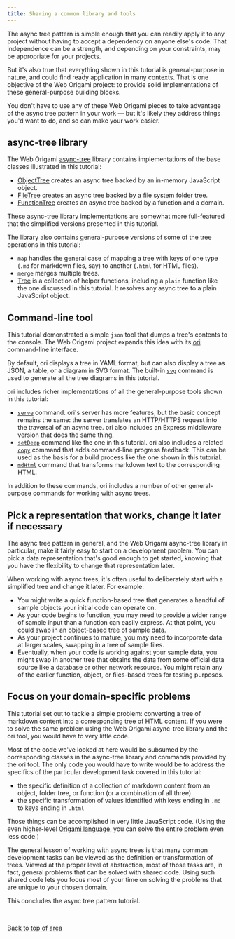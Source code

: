 ```yaml
---
title: Sharing a common library and tools
---
```


The async tree pattern is simple enough that you can readily apply it to any project without having to accept a dependency on anyone else's code. That independence can be a strength, and depending on your constraints, may be appropriate for your projects.

But it's also true that everything shown in this tutorial is general-purpose in nature, and could find ready application in many contexts. That is one objective of the Web Origami project: to provide solid implementations of these general-purpose building blocks.

You don't have to use any of these Web Origami pieces to take advantage of the async tree pattern in your work — but it's likely they address things you'd want to do, and so can make your work easier.

## async-tree library

The Web Origami [async-tree](/async-tree) library contains implementations of the base classes illustrated in this tutorial:

- [ObjectTree](/async-tree/ObjectTree.html) creates an async tree backed by an in-memory JavaScript object.
- [FileTree](/async-tree/FileTree.html) creates an async tree backed by a file system folder tree.
- [FunctionTree](/async-tree/FunctionTree.html) creates an async tree backed by a function and a domain.

These async-tree library implementations are somewhat more full-featured that the simplified versions presented in this tutorial.

The library also contains general-purpose versions of some of the tree operations in this tutorial:

- `map` handles the general case of mapping a tree with keys of one type (`.md` for markdown files, say) to another (`.html` for HTML files).
- `merge` merges multiple trees.
- [Tree](/async-tree/Tree.html) is a collection of helper functions, including a `plain` function like the one discussed in this tutorial. It resolves any async tree to a plain JavaScript object.

## Command-line tool

This tutorial demonstrated a simple `json` tool that dumps a tree's contents to the console. The Web Origami project expands this idea with its [ori](/cli) command-line interface.

By default, ori displays a tree in YAML format, but can also display a tree as JSON, a table, or a diagram in SVG format. The built-in [`svg`](/builtins/dev/svg.html) command is used to generate all the tree diagrams in this tutorial.

ori includes richer implementations of all the general-purpose tools shown in this tutorial:

- [`serve`](/builtins/dev/serve.html) command. ori's server has more features, but the basic concept remains the same: the server translates an HTTP/HTTPS request into the traversal of an async tree. ori also includes an Express middleware version that does the same thing.
- [`setDeep`](/builtins/tree/setDeep.html) command like the one in this tutorial. ori also includes a related [`copy`](/builtins/tree/copy.html) command that adds command-line progress feedback. This can be used as the basis for a build process like the one shown in this tutorial.
- [`mdHtml`](/builtins/text/mdHtml.html) command that transforms markdown text to the corresponding HTML.

In addition to these commands, ori includes a number of other general-purpose commands for working with async trees.

## Pick a representation that works, change it later if necessary

The async tree pattern in general, and the Web Origami async-tree library in particular, make it fairly easy to start on a development problem. You can pick a data representation that's good enough to get started, knowing that you have the flexibility to change that representation later.

When working with async trees, it's often useful to deliberately start with a simplified tree and change it later. For example:

- You might write a quick function-based tree that generates a handful of sample objects your initial code can operate on.
- As your code begins to function, you may need to provide a wider range of sample input than a function can easily express. At that point, you could swap in an object-based tree of sample data.
- As your project continues to mature, you may need to incorporate data at larger scales, swapping in a tree of sample files.
- Eventually, when your code is working against your sample data, you might swap in another tree that obtains the data from some official data source like a database or other network resource. You might retain any of the earlier function, object, or files-based trees for testing purposes.

## Focus on your domain-specific problems

This tutorial set out to tackle a simple problem: converting a tree of markdown content into a corresponding tree of HTML content. If you were to solve the same problem using the Web Origami async-tree library and the ori tool, you would have to very little code.

Most of the code we've looked at here would be subsumed by the corresponding classes in the async-tree library and commands provided by the ori tool. The only code you would have to write would be to address the specifics of the particular development task covered in this tutorial:

- the specific definition of a collection of markdown content from an object, folder tree, or function (or a combination of all three)
- the specific transformation of values identified with keys ending in `.md` to keys ending in `.html`

Those things can be accomplished in very little JavaScript code. (Using the even higher-level [Origami language](/language/), you can solve the entire problem even less code.)

The general lesson of working with async trees is that many common development tasks can be viewed as the definition or transformation of trees. Viewed at the proper level of abstraction, most of those tasks are, in fact, general problems that can be solved with shared code. Using such shared code lets you focus most of your time on solving the problems that are unique to your chosen domain.

This concludes the async tree pattern tutorial.

&nbsp;

[Back to top of area](/pattern)
